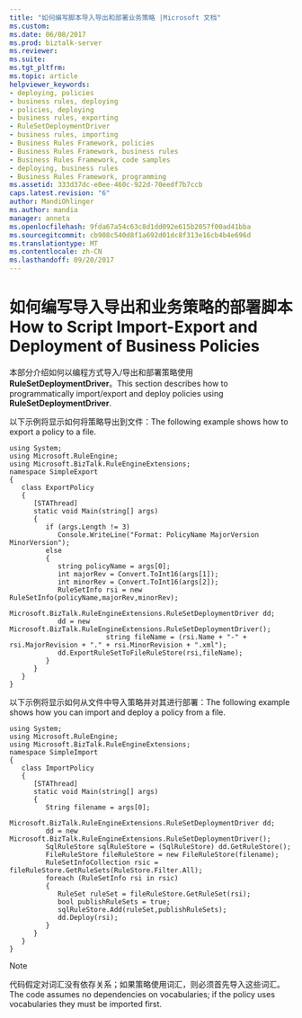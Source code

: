 ```yaml
---
title: "如何编写脚本导入导出和部署业务策略 |Microsoft 文档"
ms.custom: 
ms.date: 06/08/2017
ms.prod: biztalk-server
ms.reviewer: 
ms.suite: 
ms.tgt_pltfrm: 
ms.topic: article
helpviewer_keywords:
- deploying, policies
- business rules, deploying
- policies, deploying
- business rules, exporting
- RuleSetDeploymentDriver
- business rules, importing
- Business Rules Framework, policies
- Business Rules Framework, business rules
- Business Rules Framework, code samples
- deploying, business rules
- Business Rules Framework, programming
ms.assetid: 333d37dc-e0ee-460c-922d-70eedf7b7ccb
caps.latest.revision: "6"
author: MandiOhlinger
ms.author: mandia
manager: anneta
ms.openlocfilehash: 9fda67a54c63c8d1dd092e615b2057f00ad41bba
ms.sourcegitcommit: cb908c540d8f1a692d01dc8f313e16cb4b4e696d
ms.translationtype: MT
ms.contentlocale: zh-CN
ms.lasthandoff: 09/20/2017
---
```

# <a name="how-to-script-import-export-and-deployment-of-business-policies"></a><span data-ttu-id="aa8ee-102">如何编写导入导出和业务策略的部署脚本</span><span class="sxs-lookup"><span data-stu-id="aa8ee-102">How to Script Import-Export and Deployment of Business Policies</span></span>
<span data-ttu-id="aa8ee-103">本部分介绍如何以编程方式导入/导出和部署策略使用**RuleSetDeploymentDriver**。</span><span class="sxs-lookup"><span data-stu-id="aa8ee-103">This section describes how to programmatically import/export and deploy policies using **RuleSetDeploymentDriver**.</span></span>  
  
 <span data-ttu-id="aa8ee-104">以下示例将显示如何将策略导出到文件：</span><span class="sxs-lookup"><span data-stu-id="aa8ee-104">The following example shows how to export a policy to a file.</span></span>  
  
```  
using System;  
using Microsoft.RuleEngine;  
using Microsoft.BizTalk.RuleEngineExtensions;  
namespace SimpleExport  
{  
   class ExportPolicy  
   {  
      [STAThread]  
      static void Main(string[] args)  
      {  
         if (args.Length != 3)  
            Console.WriteLine("Format: PolicyName MajorVersion MinorVersion");  
         else  
         {  
            string policyName = args[0];  
            int majorRev = Convert.ToInt16(args[1]);  
            int minorRev = Convert.ToInt16(args[2]);  
            RuleSetInfo rsi = new RuleSetInfo(policyName,majorRev,minorRev);  
            Microsoft.BizTalk.RuleEngineExtensions.RuleSetDeploymentDriver dd;  
            dd = new Microsoft.BizTalk.RuleEngineExtensions.RuleSetDeploymentDriver();  
                        string fileName = (rsi.Name + "-" + rsi.MajorRevision + "." + rsi.MinorRevision + ".xml");  
            dd.ExportRuleSetToFileRuleStore(rsi,fileName);  
         }  
      }  
   }  
}  
```  
  
 <span data-ttu-id="aa8ee-105">以下示例将显示如何从文件中导入策略并对其进行部署：</span><span class="sxs-lookup"><span data-stu-id="aa8ee-105">The following example shows how you can import and deploy a policy from a file.</span></span>  
  
```  
using System;  
using Microsoft.RuleEngine;  
using Microsoft.BizTalk.RuleEngineExtensions;  
namespace SimpleImport  
{  
   class ImportPolicy  
   {  
      [STAThread]  
      static void Main(string[] args)  
      {  
         String filename = args[0];  
         Microsoft.BizTalk.RuleEngineExtensions.RuleSetDeploymentDriver dd;  
         dd = new Microsoft.BizTalk.RuleEngineExtensions.RuleSetDeploymentDriver();  
         SqlRuleStore sqlRuleStore = (SqlRuleStore) dd.GetRuleStore();  
         FileRuleStore fileRuleStore = new FileRuleStore(filename);  
         RuleSetInfoCollection rsic = fileRuleStore.GetRuleSets(RuleStore.Filter.All);  
         foreach (RuleSetInfo rsi in rsic)  
         {  
            RuleSet ruleSet = fileRuleStore.GetRuleSet(rsi);  
            bool publishRuleSets = true;  
            sqlRuleStore.Add(ruleSet,publishRuleSets);  
            dd.Deploy(rsi);  
         }  
      }  
   }  
}    
```  
  
> [!NOTE]
>  <span data-ttu-id="aa8ee-106">代码假定对词汇没有依存关系；如果策略使用词汇，则必须首先导入这些词汇。</span><span class="sxs-lookup"><span data-stu-id="aa8ee-106">The code assumes no dependencies on vocabularies; if the policy uses vocabularies they must be imported first.</span></span>